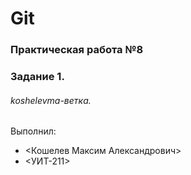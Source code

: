 # Git
### Практическая работа №8
### Задание 1.
###### koshelevma-ветка. 

Выполнил:
* <Кошелев Максим Александрович>
* <УИТ-211>
